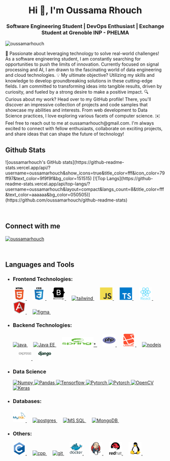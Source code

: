 <h1 align="center">Hi 👋, I'm Oussama Rhouch</h1>
<h3 align="center">Software Engineering Student | DevOps Enthusiast | Exchange Student at Grenoble INP - PHELMA</h3>
<p align="left"> <img src="https://komarev.com/ghpvc/?username=oussamarhouchh&label=Profile%20views&color=e42a28&style=flat" alt="oussamarhouch" /> </p>
🚀 Passionate about leveraging technology to solve real-world challenges! As a software engineering student, I am constantly searching for opportunities to push the limits of innovation. Currently focused on signal processing and AI, I am drawn to the fascinating world of data engineering and cloud technologies.
💡 My ultimate objective? Utilizing my skills and knowledge to develop groundbreaking solutions in these cutting-edge fields. I am committed to transforming ideas into tangible results, driven by curiosity, and fueled by a strong desire to make a positive impact.
🔍 Curious about my work? Head over to my GitHub profile! There, you'll discover an impressive collection of projects and code samples that showcase my abilities and interests. From web development to Data Science practices, I love exploring various facets of computer science.
✉️ Feel free to reach out to me at oussamarhouch@gmail.com. I'm always excited to connect with fellow enthusiasts, collaborate on exciting projects, and share ideas that can shape the future of technology!
<br>
<h2 align="left">Github Stats</h2>
<p>
   ![oussamarhouch's GitHub stats](https://github-readme-stats.vercel.app/api/?username=oussamarhouch&show_icons=true&title_color=fff&icon_color=79ff97&text_color=9f9f9f&bg_color=151515)
   [![Top Langs](https://github-readme-stats.vercel.app/api/top-langs/?username=oussamarhouch&layout=compact&langs_count=8&title_color=fff&text_color=aaaaaa&bg_color=050505)](https://github.com/oussamarhouch/github-readme-stats)
</p>
<br>
<h2 align="left">Connect with me</h2>
<p align="left">
   <a href="https://www.linkedin.com/in/oussamarhouch/" target="_blank"><img align="center" src="https://raw.githubusercontent.com/rahuldkjain/github-profile-readme-generator/master/src/images/icons/Social/linked-in-alt.svg" alt="oussamarhouch" height="30" width="40" /></a>
   &emsp;
</p>
<br>
<h2 align="left">Languages and Tools</h2>
<ul>
   <li>
      <h3 align="left">Frontend Technologies:</h3>
      <div>
         <a href="https://www.w3.org/html/" target="_blank">
         <img src="https://raw.githubusercontent.com/devicons/devicon/master/icons/html5/html5-original-wordmark.svg" alt="html5" width="40" height="40"/>
         </a>
         &emsp;
         <a href="https://www.w3schools.com/css/" target="_blank">
         <img src="https://raw.githubusercontent.com/devicons/devicon/master/icons/css3/css3-original-wordmark.svg" alt="css3" width="40" height="40"/>
         </a>
         &emsp;
         <a href="https://getbootstrap.com" target="_blank">
         <img src="https://raw.githubusercontent.com/devicons/devicon/master/icons/bootstrap/bootstrap-plain-wordmark.svg" alt="bootstrap" width="40" height="40"/>
         </a>
         &emsp;
         <a href="https://tailwindcss.com/" target="_blank">
         <img src="https://upload.wikimedia.org/wikipedia/commons/d/d5/Tailwind_CSS_Logo.svg" alt="tailwind" width="40" height="40"/>
         </a>
         &emsp;
         <a href="https://developer.mozilla.org/en-US/docs/Web/JavaScript" target="_blank">
         <img src="https://raw.githubusercontent.com/devicons/devicon/master/icons/javascript/javascript-original.svg" alt="javascript" width="40" height="40"/>
         </a>
         &emsp;
         <a href="https://www.typescriptlang.org/" target="_blank">
         <img src="https://raw.githubusercontent.com/devicons/devicon/master/icons/typescript/typescript-original.svg" alt="typescript" width="40" height="40"/>
         </a>
         &emsp;
         <a href="https://reactjs.org/" target="_blank">
         <img src="https://raw.githubusercontent.com/devicons/devicon/master/icons/react/react-original-wordmark.svg" alt="react" width="40" height="40"/>
         </a>
         &emsp;
         <a href="https://angular.io/" target="_blank">
         <img src="https://raw.githubusercontent.com/devicons/devicon/master/icons/angularjs/angularjs-original.svg" alt="angular" width="40" height="40"/>
         </a>
         &emsp;
         <a href="https://www.figma.com/" target="_blank">
         <img src="https://www.vectorlogo.zone/logos/figma/figma-icon.svg" alt="figma" width="40" height="40"/>
         </a>
         &emsp;
      </div>
   </li>
   <li>
      <h3>Backend Technologies:</h3>
      <div>
         <a href="https://docs.oracle.com/en/java/" target="_blank">
         <img src="https://www.vectorlogo.zone/logos/java/java-ar21.svg" alt="java" width="80" height="40"/>
         </a>
         &emsp;
         <a href="https://jakarta.ee/" target="_blank">
         <img src="https://jakarta.ee/images/jakarta/jakarta-ee-logo-color.svg" alt="Java EE" width="100" height="30"/>
         </a>
         &emsp;
         <a href="https://spring.io/" target="_blank">
         <img src="https://raw.githubusercontent.com/devicons/devicon/master/icons/spring/spring-original-wordmark.svg" alt="spring" width="100" height="30"/>*
         </a>
         &emsp;
         <a href="https://www.php.net" target="_blank">
         <img src="https://raw.githubusercontent.com/devicons/devicon/master/icons/php/php-original.svg" alt="php" width="40" height="40"/>
         </a>
         &emsp;
         <a href="https://laravel.com/" target="_blank">
         <img src="https://raw.githubusercontent.com/devicons/devicon/master/icons/laravel/laravel-plain-wordmark.svg" alt="laravel" width="40" height="40"/>
         </a>
         &emsp;
         <a href="https://nodejs.org/" target="_blank">
         <img src="https://nodejs.org/static/images/logo.svg" alt="nodejs" width="65" height="40"/>
         </a>
         &emsp;
         <a href="https://expressjs.com/" target="_blank">
         <img src="https://raw.githubusercontent.com/devicons/devicon/master/icons/express/express-original-wordmark.svg" alt="express" width="40" height="40"/>
         </a>
         &emsp;
         <a href="https://www.djangoproject.com/" target="_blank">
         <img src="https://raw.githubusercontent.com/devicons/devicon/master/icons/django/django-plain-wordmark.svg" alt="django" width="40" height="40"/>
         </a>
      </div>
   </li>
   <li>
      <h3>Data Science</h3>
      <div>
         <a href="https://numpy.org/" target="_blank">
         <img src="https://numpy.org/images/logo.svg" alt="Numpy" width="40" height="40"/>
         </a>
         <a href="https://pandas.pydata.org/" target="_blank">
         <img src="https://pandas.pydata.org/static/img/pandas_white.svg" alt="Pandas" width="80" height="60"/>
         </a>
         <a href="https://www.tensorflow.org/" target="_blank">
         <img src="https://www.gstatic.com/devrel-devsite/prod/vc901a5242fa1f51622c87b6b540eca04c81baea0c307ecf1bb2dd2ea202bf099/tensorflow/images/lockup.svg" alt="Tensorflow" width="80" height="60"/>
         </a>
         <a href="https://pytorch.org/" target="_blank">
         <img src="https://pytorch.org/assets/images/logo.svg" alt="Pytorch" width="80" height="60"/>
         <a href="https://scikit-learn.org/stable/" target="_blank">
         <img src="https://scikit-learn.org/stable/_static/scikit-learn-logo-small.png" alt="Pytorch" width="80" height="30"/>
         </a>
         <a href="https://opencv.org/" target="_blank">
         <img src="https://opencv.org/wp-content/uploads/2022/05/logo.png" alt="OpenCV" width="30" height="40"/>
         </a>
         <a href="https://keras.io/" target="_blank">
         <img src="https://keras.io/img/logo.png" alt="Keras" width="80" height="25"/>
         </a>
      </div>
   </li>
   <li>
      <h3>Databases:</h3>
      <div>
         <a href="https://www.mysql.com/" target="_blank">
         <img src="https://raw.githubusercontent.com/devicons/devicon/master/icons/mysql/mysql-original-wordmark.svg" alt="mysql" width="40" height="40"/>
         </a>
         &emsp;
         <a href="https://www.postgresql.org/" target="_blank">
         <img src="https://www.postgresql.org/media/img/about/press/elephant.png" alt="postgres" width="40" height="40"/>
         </a>
         &emsp;
         <a href="https://docs.microsoft.com/en-us/sql/?view=sql-server-ver15" target="_blank">
         <img src="https://www.svgrepo.com/show/303229/microsoft-sql-server-logo.svg" alt="MS SQL" width="40" height="40"/>
         </a>
         &emsp;
         <a href="https://docs.mongodb.com/" target="_blank">
         <img src="https://upload.wikimedia.org/wikipedia/commons/thumb/9/93/MongoDB_Logo.svg/512px-MongoDB_Logo.svg.png" alt="MongoDB" width="110" height="30"/>
         </a>
         &emsp;
      </div>
   </li>
   <li>
      <h3>Others:</h3>
      <div>
         <a href="https://www.w3schools.com/c/" target="_blank">
         <img src="https://raw.githubusercontent.com/devicons/devicon/master/icons/c/c-original.svg" alt="c" width="40" height="40"/>
         </a>
         &emsp;
         <a href="https://www.w3schools.com/cpp/" target="_blank">
         <img src="https://cdn-icons-png.flaticon.com/512/6132/6132222.png" alt="cpp" width="40" height="40"/>
         </a>
         &emsp;
         <a href="https://git-scm.com/" target="_blank">
         <img src="https://www.vectorlogo.zone/logos/git-scm/git-scm-icon.svg" alt="git" width="40" height="40"/>
         </a>
         &emsp;
         <a href="https://www.docker.com/" target="_blank">
         <img src="https://raw.githubusercontent.com/devicons/devicon/master/icons/docker/docker-original-wordmark.svg" alt="docker" width="40" height="40"/>
         </a>
         &emsp;
         <a href="https://www.jenkins.io/" target="_blank">
         <img src="https://raw.githubusercontent.com/devicons/devicon/master/icons/jenkins/jenkins-original.svg" alt="jenkins" width="40" height="40"/>
         </a>
         &emsp;
         <a href="https://www.redhat.com/en/technologies/cloud-computing/openshift" target="_blank">
         <img src="https://raw.githubusercontent.com/devicons/devicon/master/icons/redhat/redhat-original-wordmark.svg" alt="openShift" width="40" height="40"/>
         </a>
         &emsp;
         <a href="https://www.linux.org/" target="_blank">
         <img src="https://raw.githubusercontent.com/devicons/devicon/master/icons/linux/linux-original.svg" alt="linux" width="40" height="40"/>
         </a>
         &emsp;
      </div>
   </li>
</ul>
